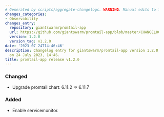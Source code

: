 ```yaml
---
# Generated by scripts/aggregate-changelogs. WARNING: Manual edits to this files will be overwritten.
changes_categories:
- Observability
changes_entry:
  repository: giantswarm/promtail-app
  url: https://github.com/giantswarm/promtail-app/blob/master/CHANGELOG.md#120---2023-07-24
  version: 1.2.0
  version_tag: v1.2.0
date: '2023-07-24T14:46:46'
description: Changelog entry for giantswarm/promtail-app version 1.2.0, published
  on 24 July 2023, 14:46.
title: promtail-app release v1.2.0
---
```


### Changed
- Upgrade promtail chart: 6.11.2 => 6.11.7
### Added
- Enable servicemonitor.
